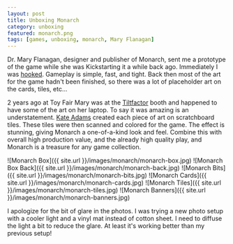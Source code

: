 ```yaml
---
layout: post
title: Unboxing Monarch
category: unboxing
featured: monarch.png
tags: [games, unboxing, monarch, Mary Flanagan]
---
```


Dr. Mary Flanagan, designer and publisher of Monarch, sent me a prototype of the game while she was Kickstarting it a while back ago. Immediately I was [hooked](http://www.purplepawn.com/2015/03/kickstarter-previewmonarch/). Gameplay is simple, fast, and tight. Back then most of the art for the game hadn't been finished, so there was a lot of placeholder art on the cards, tiles, etc...

2 years ago at Toy Fair Mary was at the [Tiltfactor](http://www.tiltfactor.org) booth and happened to have some of the art on her laptop. To say it was amazing is an understatement. [Kate Adams](http://www.kateadamsillustration.com/) created each piece of art on scratchboard tiles. These tiles were then scanned and colored for the game. The effect is stunning, giving Monarch a one-of-a-kind look and feel. Combine this with overall high production value, and the already high quality play, and Monarch is a treasure for any game collection.

![Monarch Box]({{ site.url }}/images/monarch/monarch-box.jpg)
![Monarch Box Back]({{ site.url }}/images/monarch/monarch-back.jpg)
![Monarch Bits]({{ site.url }}/images/monarch/monarch-bits.jpg)
![Monarch Cards]({{ site.url }}/images/monarch/monarch-cards.jpg)
![Monarch Tiles]({{ site.url }}/images/monarch/monarch-tiles.jpg)
![Monarch Banners]({{ site.url }}/images/monarch/monarch-banners.jpg)

I apologize for the bit of glare in the photos. I was trying a new photo setup with a cooler light and a vinyl mat instead of cotton sheet. I need to diffuse the light a bit to reduce the glare. At least it's working better than my previous setup!
